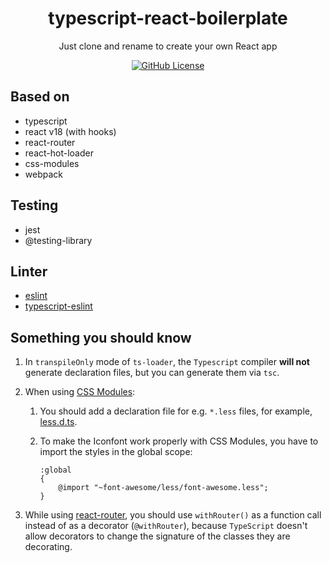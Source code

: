 <h1 align="center">typescript-react-boilerplate</h1>
<p align="center">Just clone and rename to create your own React app</p>
<p align="center">
    <a href="https://github.com/nonoroazoro/typescript-react-boilerplate/blob/master/LICENSE">
        <img src="https://img.shields.io/github/license/nonoroazoro/typescript-react-boilerplate.svg" alt="GitHub License" />
    </a>
</p>

## Based on

- typescript
- react v18 (with hooks)
- react-router
- react-hot-loader
- css-modules
- webpack


## Testing

- jest
- @testing-library


## Linter

- [eslint](https://eslint.org/)
- [typescript-eslint](https://github.com/typescript-eslint/typescript-eslint)


## Something you should know

1. In `transpileOnly` mode of `ts-loader`, the `Typescript` compiler **will not** generate declaration files, but you can generate them via `tsc`.

1. When using [CSS Modules](https://github.com/css-modules/css-modules):

    1. You should add a declaration file for e.g. `*.less` files, for example, [less.d.ts](./src/typings/less.d.ts).

    1. To make the Iconfont work properly with CSS Modules, you have to import the styles in the global scope:

        ```less
        :global
        {
            @import "~font-awesome/less/font-awesome.less";
        }
        ```

1. While using [react-router](https://github.com/ReactTraining/react-router/tree/master/packages/react-router-dom), you should use `withRouter()` as a function call instead of as a decorator (`@withRouter`), because `TypeScript` doesn't allow decorators to change the signature of the classes they are decorating.
